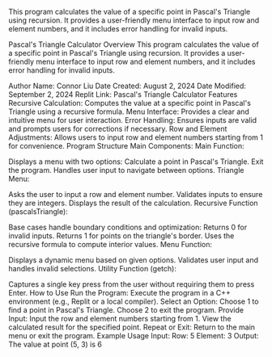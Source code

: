 This program calculates the value of a specific point in Pascal's Triangle using recursion. It provides a user-friendly menu interface to input row and element numbers, and it includes error handling for invalid inputs.

Pascal's Triangle Calculator
Overview
This program calculates the value of a specific point in Pascal's Triangle using recursion. It provides a user-friendly menu interface to input row and element numbers, and it includes error handling for invalid inputs.

Author
Name: Connor Liu
Date Created: August 2, 2024
Date Modified: September 2, 2024
Replit Link: Pascal's Triangle Calculator
Features
Recursive Calculation: Computes the value at a specific point in Pascal's Triangle using a recursive formula.
Menu Interface: Provides a clear and intuitive menu for user interaction.
Error Handling: Ensures inputs are valid and prompts users for corrections if necessary.
Row and Element Adjustments: Allows users to input row and element numbers starting from 1 for convenience.
Program Structure
Main Components:
Main Function:

Displays a menu with two options:
Calculate a point in Pascal's Triangle.
Exit the program.
Handles user input to navigate between options.
Triangle Menu:

Asks the user to input a row and element number.
Validates inputs to ensure they are integers.
Displays the result of the calculation.
Recursive Function (pascalsTriangle):

Base cases handle boundary conditions and optimization:
Returns 0 for invalid inputs.
Returns 1 for points on the triangle's border.
Uses the recursive formula to compute interior values.
Menu Function:

Displays a dynamic menu based on given options.
Validates user input and handles invalid selections.
Utility Function (getch):

Captures a single key press from the user without requiring them to press Enter.
How to Use
Run the Program: Execute the program in a C++ environment (e.g., Replit or a local compiler).
Select an Option:
Choose 1 to find a point in Pascal's Triangle.
Choose 2 to exit the program.
Provide Input:
Input the row and element numbers starting from 1.
View the calculated result for the specified point.
Repeat or Exit:
Return to the main menu or exit the program.
Example Usage
Input:
Row: 5
Element: 3
Output:
The value at point (5, 3) is 6
